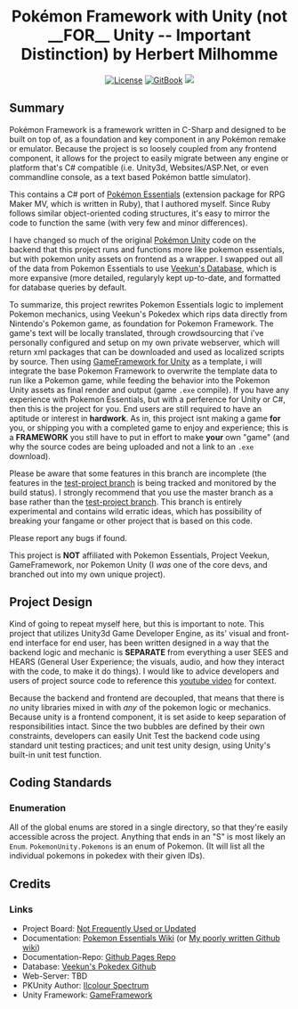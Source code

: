 <p align="center">
  <h1 align="center">Pokémon Framework with Unity (not __FOR__ Unity -- Important Distinction) by Herbert Milhomme</h1>
  <p align="center">
    <a href="https://opensource.org/licenses/BSD-3-Clause"><img alt="License" src="https://img.shields.io/badge/license-New%20BSD-blue.svg"/></a>
    <a href="https://herbertmilhomme.github.io/PokemonUnity/"><img alt="GitBook" src="https://img.shields.io/badge/view%20docs%20on-gitbook-blue.svg"/></a>
    <a href="https://herbertmilhomme.visualstudio.com/PokemonUnity/_build/index?definitionId=3"><img src="https://herbertmilhomme.visualstudio.com/_apis/public/build/definitions/90a2f24a-6d43-47cd-9e21-be259c022c96/3/badge"/></a>
  </p>
</p>

## Summary 
 
Pokémon Framework is a framework written in C-Sharp and designed to be built on top of, as a foundation and key component in any Pokémon remake or emulator. Because the project is so loosely coupled from any frontend component, it allows for the project to easily migrate between any engine or platform that's C# compatible (i.e. Unity3d, Websites/ASP.Net, or even commandline console, as a text based Pokémon battle simulator).

This contains a C# port of [Pokémon Essentials](https://github.com/griest024/essentials-sample-project) (extension package for RPG Maker MV, which is written in Ruby), that I authored myself. Since Ruby follows similar object-oriented coding structures, it's easy to mirror the code to function the same (with very few and minor differences). 

I have changed so much of the original [Pokémon Unity](https://github.com/PokemonUnity/PokemonUnity) code on the backend that this project runs and functions more like pokemon essentials, but with pokemon unity assets on frontend as a wrapper. I swapped out all of the data from Pokemon Essentials to use [Veekun's Database](https://github.com/veekun/pokedex), which is more expansive (more detailed, regularyly kept up-to-date, and formatted for database queries by default.

To summarize, this project rewrites Pokemon Essentials logic to implement Pokemon mechanics, using Veekun's Pokedex which rips data directly from Nintendo's Pokemon game, as foundation for Pokemon Framework. The game's text will be locally translated, through crowdsourcing that i've personally configured and setup on my own private webserver, which will return xml packages that can be downloaded and used as localized scripts by source. Then using [GameFramework for Unity](https://github.com/EllanJiang/GameFramework) as a template, i will integrate the base Pokemon Framework to overwrite the template data to run like a Pokemon game, while feeding the behavior into the Pokemon Unity assets as final render and output (game `.exe` compile). If you have any experience with Pokemon Essentials, but with a perference for Unity or C#, then this is the project for you. End users are still required to have an aptitude or interest in **hardwork**. As in, this project isnt making a game __for__ you, or shipping you with a completed game to enjoy and experience; this is a **FRAMEWORK** you still have to put in effort to make __your__ own "game" (and why the source codes are being uploaded and not a link to an `.exe` download).

Please be aware that some features in this branch are incomplete (the features in the [test-project branch](https://github.com/herbertmilhomme/PokemonUnity/tree/TestProject) is being tracked and monitored by the build status). I strongly recommend that you use the master branch as a base rather than the [test-project branch](https://github.com/herbertmilhomme/PokemonUnity/tree/TestProject). This branch is entirely experimental and contains wild erratic ideas, which has possibility of breaking your fangame or other project that is based on this code.

Please report any bugs if found.

This project is **NOT** affiliated with Pokemon Essentials, Project Veekun, GameFramework, nor Pokemon Unity (I _was_ one of the core devs, and branched out into my own unique project).

## Project Design 

Kind of going to repeat myself here, but this is important to note. This project that utilizes Unity3d Game Developer Engine, as its' visual and front-end interface for end user, has been written designed in a way that the backend logic and mechanic is **SEPARATE** from everything a user SEES and HEARS (General User Experience; the visuals, audio, and how they interact with the code, to make it do things). I would like to advice developers and users of project source code to reference this [youtube video](https://www.youtube.com/watch?v=OuZrhykVytg) for context.

Because the backend and frontend are decoupled, that means that there is _no_ unity libraries mixed in with _any_ of the pokemon logic or mechanics. Because unity is a frontend component, it is set aside to keep separation of responsibilities intact. Since the two bubbles are defined by their own constraints, developers can easily Unit Test the backend code using standard unit testing practices; and unit test unity design, using Unity's built-in unit test function.

## Coding Standards
### Enumeration

All of the global enums are stored in a single directory, so that they're easily accessible across the project.
Anything that ends in an "S" is most likely an `Enum`. `PokemonUnity.Pokemons` is an enum of Pokemon. (It will list all the individual pokemons in pokedex with their given IDs).

## Credits
### Links

* Project Board: [Not Frequently Used or Updated](https://github.com/herbertmilhomme/PokemonUnity/projects/1)
* Documentation: [Pokemon Essentials Wiki](http://pokemonessentials.wikia.com/wiki/Pok%C3%A9mon_Essentials_Wiki) (or [My poorly written Github wiki](https://herbertmilhomme.github.io/PokemonUnity/))
* Documentation-Repo: [Github Pages Repo](https://github.com/herbertmilhomme/PokemonUnity/tree/gh-pages)
* Database: [Veekun's Pokedex Github](https://github.com/veekun/pokedex)
* Web-Server: TBD
* PKUnity Author: [IIcolour Spectrum](https://www.reddit.com/user/IIcolour_Spectrum)
* Unity Framework: [GameFramework](https://github.com/EllanJiang/GameFramework)